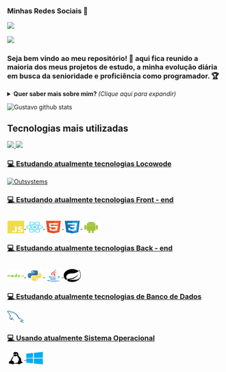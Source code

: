 ### Minhas Redes Sociais 👋

<div> 
  <a href="https://instagram.com/rafaballerini" target="_blank"><img src="https://img.shields.io/badge/-Instagram-%23E4405F?style=for-the-badge&logo=instagram&logoColor=white" target="_blank"></a>
  
  <a href="https://www.linkedin.com/in/gustavo-henrique-de-souza-silva-4a150a68/" target="_blank"><img src="https://img.shields.io/badge/-LinkedIn-%230077B5?style=for-the-badge&logo=linkedin&logoColor=white" target="_blank"></a> 
</div>

### Seja bem vindo ao meu repositório! 👋 aqui fica reunido a maioria dos meus projetos de estudo, a minha evolução diária em busca da senioridade e proficiência como programador. 🏆

<details>
<summary> <b> Quer saber mais sobre mim? </b> <i>(Clique aqui para expandir)</i> </summary>
  
### 📖 Sobre mim

Sou um estudante apaixonado pelas tecnologias. O meu objetivo diário é atuar com rapidez, eficiência e de acordo com as necessidades do meu aprendizado, de forma a proporcionar uma experiência de qualidade, tanto na perspectiva de ganhar conhecimento, como, mostrar para outros o que eu aprendi sobre uma determinada tecnologia na área do desenvolvimento. A minha expectativa de carreira é centra-se essencialmente em resolver soluções de software , nomeadamente em aplicações hibrido e nativo, sites e sistemas de pessoas físicas a empresas. Fora isso, diria que sou uma pessoa bem humorada, curiosa, flexível e metódica, que prospera sob a pressão de se tornar melhor a cada dia.

Minha jornada diária é adquirir os conhecimentos necessários, colocar a mão na massa para criar essas soluções para as pessoas e me divertir no processo.
</details>

![Gustavo github stats](https://github-readme-stats.vercel.app/api?username=ghdss25&show_icons=true&theme=dracula)

## Tecnologias mais utilizadas

 <div>
 <a href="https://github.com/ghdss25">
   <img height="180em" src="https://github-readme-stats.vercel.app/api            username=ghdss25&show_icons=true&theme=dracula&include_all_commits=true&count_private=true"/>
  <img height="180em" src="https://github-readme-stats.vercel.app/api/top-langs/?username=ghdss25&layout=compact&langs_count=7&theme=dracula"/>
 
 </div>

### 💻 Estudando atualmente tecnologias Locowode
![Outsystems](https://img.shields.io/badge/-Outsystems-E42D2C?style=flat-square&logo=outsystems&logoColor=orange)

### 💻 Estudando atualmente tecnologias Front - end

<div style="display: inline_block"><br>
  
  <img align="center" alt="ghdss25-Js" height="30" width="40" src="https://raw.githubusercontent.com/devicons/devicon/master/icons/javascript/javascript-plain.svg">
  
  <img align="center" alt="ghdss25-React" height="30" width="40" src="https://raw.githubusercontent.com/devicons/devicon/master/icons/react/react-original.svg">
  
  <img align="center" alt="ghdss25-HTML" height="30" width="40" src="https://raw.githubusercontent.com/devicons/devicon/master/icons/html5/html5-original.svg">
  
  <img align="center" alt="ghdss25-CSS" height="30" width="40" src="https://raw.githubusercontent.com/devicons/devicon/master/icons/css3/css3-original.svg">
  
  <img align="center" alt="ghdss25-Python" height="30" width="40" src="https://raw.githubusercontent.com/devicons/devicon/master/icons/android/android-original.svg">
  
</div>
  
### 💻 Estudando atualmente tecnologias Back - end 
<div style="display: inline_block"><br> 
  
  <img align="center" alt="ghdss25-NodeJs" height="30" width="40" src="https://raw.githubusercontent.com/devicons/devicon/master/icons/nodejs/nodejs-plain-wordmark.svg">
  
  <img align="center" alt="ghdss25-Python" height="30" width="40" src="https://raw.githubusercontent.com/devicons/devicon/master/icons/python/python-original.svg">
  
  <img align="center" alt="ghdss25-Java" height="30" width="40" src="https://raw.githubusercontent.com/devicons/devicon/master/icons/java/java-original.svg">
  
  <img align="center" alt="ghdss25-Java" height="30" width="40" src="https://raw.githubusercontent.com/devicons/devicon/master/icons/spring/spring-plain.svg">

</div>
  

### 💻 Estudando atualmente tecnologias de Banco de Dados
 <img align="center" alt="ghdss25-Mysql" height="30" width="40" src="https://raw.githubusercontent.com/devicons/devicon/master/icons/mysql/mysql-plain.svg">

### 💻 Usando atualmente Sistema Operacional

<img align="center" alt="ghdss25-Java" height="30" width="40" src="https://raw.githubusercontent.com/devicons/devicon/master/icons/linux/linux-plain.svg">
<img align="center" alt="ghdss25-Java" height="30" width="40" src="https://raw.githubusercontent.com/devicons/devicon/master/icons/windows8/windows8-original.svg">



